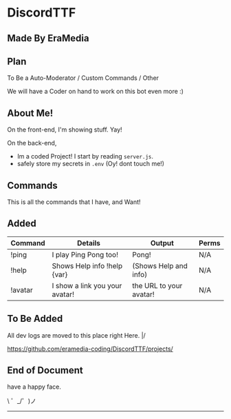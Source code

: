 DiscordTTF
==========
Made By EraMedia
---------------------------

Plan
----

To Be a Auto-Moderator / Custom Commands / Other

We will have a Coder on hand to work on this bot even more :)

About Me!
---------

On the front-end,
I'm showing stuff. Yay!

On the back-end,
- Im a coded Project! I start by reading `server.js`.
- safely store my secrets in `.env` (Oy! dont touch me!)

Commands
--------

This is all the commands that I have, and Want!

Added
-----

| Command | Details | Output | Perms |
|-|-|-|-|
| !ping | I play Ping Pong too! | Pong! | N/A |
| !help | Shows Help info !help {var} | (Shows Help and info) | N/A |
| !avatar | I show a link you your avatar! | the URL to your avatar! | N/A |

To Be Added
-----------

All dev logs are moved to this place right Here. \|/

https://github.com/eramedia-coding/DiscordTTF/projects/

End of Document
---------------

have a happy face.

\ ゜_/゜)ノ

-------------------
